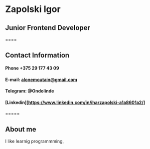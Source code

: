 # Zapolski Igor
## Junior Frontend Developer
====
## Contact Information
#### Phone +375 29 177 43 09
#### E-mail: alonemoutain@gmail.com
#### Telegram: @Ondolinde
#### [Linkedin][https://www.linkedin.com/in/iharzapolski-a1a8601a2/]
=====
## About me


I like learnig programmming, 


